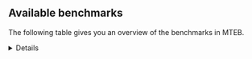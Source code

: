 ## Available benchmarks
The following table gives you an overview of the benchmarks in MTEB.

<details>

<!-- This allows the table to be autogenerated in the future: -->
<!-- BENCHMARKS TABLE START -->

| Name | Leaderboard name | # Tasks | Task Types | Domains | Languages |
|------|------------------|---------|------------|---------|-----------|
| [BEIR](https://arxiv.org/abs/2104.08663) | BEIR | 15 | Retrieval: 15 | [Academic, Encyclopaedic, Written, Programming, Reviews, Social, Blog, Medical, Non-fiction, News, Financial, Web, Government] | eng |
| [BEIR-NL](https://arxiv.org/abs/2412.08329) | BEIR-NL | 15 | Retrieval: 15 | [Academic, Encyclopaedic, Written, Medical, Non-fiction, Web] | nld |
| [BRIGHT](https://brightbenchmark.github.io/) | BRIGHT | 1 | Retrieval: 1 | [Non-fiction, Written] | eng |
| [BRIGHT (long)](https://brightbenchmark.github.io/) | BRIGHT (long) | 1 | Retrieval: 1 | [Non-fiction, Written] | eng |
| [BuiltBench(eng)](https://arxiv.org/abs/2411.12056) | BuiltBench(eng) | 4 | Clustering: 2, Retrieval: 1, Reranking: 1 | [Engineering, Written] | eng |
| [ChemTEB](https://arxiv.org/abs/2412.00532) | Chemical | 27 | BitextMining: 1, Classification: 17, Clustering: 2, PairClassification: 5, Retrieval: 2 | [Chemistry] | kor,nld,hin,eng,jpn,fra,spa,tur,ces,msa,zho,deu,por |
| [CoIR](https://github.com/CoIR-team/coir) | Code Information Retrieval | 10 | Retrieval: 10 | [Programming, Written] | ruby,go,c++,sql,eng,java,php,python,javascript |
| [CodeRAG](https://arxiv.org/abs/2406.14497) | CodeRAG | 4 | Reranking: 4 | [Programming] | python |
| [Encodechka](https://github.com/avidale/encodechka) | Encodechka | 7 | STS: 2, Classification: 4, PairClassification: 1 | [Government, Written, Social, News, Non-fiction, Web, Fiction] | rus |
| [FollowIR](https://arxiv.org/abs/2403.15246) | Instruction Following | 3 | InstructionRetrieval: 3 | [News, Written] | eng |
| [LongEmbed](https://arxiv.org/abs/2404.12096v2) | Long-context Retrieval | 6 | Retrieval: 6 | [Academic, Encyclopaedic, Written, Blog, Non-fiction, Spoken, Fiction] | eng |
| [MIEB(Img)](https://arxiv.org/abs/2504.10471) | Image only | 49 | Any2AnyRetrieval: 15, ImageClassification: 22, ImageClustering: 5, VisualSTS(eng): 5, VisualSTS(multi): 2 | [Encyclopaedic, Written, Reviews, Social, Blog, Medical, Scene, News, Non-fiction, Spoken, Web] | kor,nld,rus,cmn,ara,eng,pol,fra,spa,tur,deu,por,ita |
| [MIEB(Multilingual)](https://arxiv.org/abs/2504.10471) | Image-Text, Multilingual | 130 | ImageClassification: 22, ImageClustering: 5, ZeroShotClassification: 23, VisionCentricQA: 6, Compositionality: 7, VisualSTS(eng): 7, Any2AnyRetrieval: 45, DocumentUnderstanding: 10, Any2AnyMultilingualRetrieval: 3, VisualSTS(multi): 2 | [Academic, Encyclopaedic, Written, Reviews, Social, Blog, Medical, Scene, News, Constructed, Non-fiction, Spoken, Web] | nld,pol,est,swa,vie,hrv,fin,nor,fra,dan,fas,ron,bul,zho,por,ind,kor,hun,mri,ukr,cmn,tha,eng,ita,fil,ces,deu,ben,heb,ell,ara,hin,jpn,spa,tur,tel,swe,quz,rus |
| [MIEB(eng)](https://arxiv.org/abs/2504.10471) | Image-Text, English | 125 | ImageClassification: 22, ImageClustering: 5, ZeroShotClassification: 23, VisionCentricQA: 6, Compositionality: 7, VisualSTS(eng): 7, Any2AnyRetrieval: 45, DocumentUnderstanding: 10 | [Academic, Encyclopaedic, Written, Reviews, Social, Blog, Medical, Scene, News, Constructed, Non-fiction, Spoken, Web] | eng |
| [MIEB(lite)](https://arxiv.org/abs/2504.10471) | Image-Text, Lite | 51 | ImageClassification: 8, ImageClustering: 2, ZeroShotClassification: 7, VisionCentricQA: 5, Compositionality: 6, VisualSTS(eng): 2, VisualSTS(multi): 2, Any2AnyRetrieval: 11, DocumentUnderstanding: 6, Any2AnyMultilingualRetrieval: 2 | [Academic, Encyclopaedic, Written, Reviews, Social, Blog, Medical, Scene, News, Non-fiction, Spoken, Web] | nld,pol,est,swa,vie,hrv,fin,nor,fra,dan,fas,ron,bul,zho,por,ind,kor,hun,mri,cmn,ukr,tha,eng,ita,fil,ces,deu,ben,heb,ara,ell,hin,jpn,spa,tur,tel,swe,quz,rus |
| [MINERSBitextMining](https://arxiv.org/pdf/2406.07424) | MINERSBitextMining | 7 | BitextMining: 7 | [Social, Written, Reviews] | lvs,ban,est,kur,nov,nds,fin,lfn,ile,swh,pam,dan,zsm,ceb,arq,cmn,mui,tha,pcm,mhr,gla,kzj,jav,kat,ast,bew,ber,mar,sun,tgl,arz,bjn,isl,nij,dtp,mak,kab,yue,hye,tam,amh,hsb,por,ukr,eng,abs,fry,bhp,deu,bre,bug,ben,tat,heb,hin,ell,lat,mad,spa,gle,tur,tel,dsb,awa,eus,ido,swe,tzl,uzb,bos,ita,rus,slk,uig,pol,pms,hrv,rej,glg,bbc,wuu,xho,ace,cbk,cat,swg,afr,hun,kor,mkd,slv,urd,max,ces,orv,ara,hau,pes,war,yor,aze,nob,nld,ang,nno,vie,fao,cym,min,fra,oci,ron,csb,ina,bul,sqi,ind,kaz,lit,ibo,cor,tuk,epo,gsw,bel,jpn,srp,yid,mon,cha,mal,khm |
| MTEB(Code, v1) | Code | 12 | Retrieval: 12 | [Programming, Written] | ruby,scala,go,c++,swift,eng,sql,java,php,python,c,javascript,rust,shell,typescript |
| MTEB(Europe, v1) | European | 74 | BitextMining: 7, Classification: 21, Clustering: 8, Retrieval: 15, InstructionRetrieval: 3, MultilabelClassification: 2, PairClassification: 6, Reranking: 3, STS: 9 | [Academic, Programming, Social, Medical, Legal, Government, Religious, Encyclopaedic, Reviews, News, Constructed, Non-fiction, Web, Written, Subtitles, Blog, Financial, Spoken, Fiction] | nld,isl,slk,pol,nno,est,hrv,fao,fin,lav,fra,swe,dan,ron,bul,por,rom,hun,lit,eng,slv,mlt,ces,deu,ell,spa,gle,eus,nob,ita |
| MTEB(Indic, v1) | Indic | 23 | BitextMining: 4, Clustering: 1, Classification: 13, PairClassification: 1, Retrieval: 2, Reranking: 1, STS: 1 | [Encyclopaedic, Written, Reviews, Social, News, Religious, Non-fiction, Constructed, Government, Spoken, Legal, Web, Fiction] | guj,snd,bho,pus,gbm,kas,awa,raj,hne,nep,san,ory,bgc,tam,asm,mni,pan,brx,mai,kan,boy,eng,urd,mwr,npi,mup,ben,sat,hin,bod,doi,mar,gom,tel,mal |
| MTEB(Law, v1) | Legal | 8 | Retrieval: 8 | [Legal, Written] | zho,deu,eng |
| MTEB(Medical, v1) | Medical | 12 | Retrieval: 9, Clustering: 2, Reranking: 1 | [Academic, Written, Medical, Non-fiction, Web, Government] | kor,cmn,ara,eng,pol,spa,fra,zho,vie,rus |
| MTEB(Multilingual, v1) | Multilingual | 132 | BitextMining: 13, Classification: 43, Clustering: 17, Retrieval: 18, InstructionRetrieval: 3, MultilabelClassification: 5, PairClassification: 11, Reranking: 6, STS: 16 | [Academic, Programming, Social, Medical, Legal, Government, Religious, Encyclopaedic, Reviews, Entertainment, News, Constructed, Non-fiction, Web, Written, Subtitles, Blog, Financial, Spoken, Fiction] | arn,opm,tso,nde,snd,gdn,urb,cao,wrs,usp,waj,cot,xav,fij,sin,apn,kze,grc,qvw,sja,lao,ile,kqf,ong,dov,dzo,ken,kir,kyf,mcp,bqp,bsp,ziw,amr,nii,acf,cmn,nss,bea,fuf,miz,pjt,ary,mui,cbi,mxb,mvn,mmo,gwi,qub,yby,mux,gla,kon,msa,suz,pma,zca,qxo,kzj,gaw,bzh,lid,boj,mpj,kne,bef,mbt,mar,bdd,tod,wrk,gom,ntu,hbo,tgl,kmo,bjn,ian,ngu,dwr,gbm,dad,kqa,mbb,sbs,kup,caf,cgc,dww,ubu,wap,nuy,nhy,tsw,vec,hye,isn,kbc,bmr,amh,mil,viv,por,mxq,hmo,tiy,abt,beo,knc,eng,cek,ltg,acu,xnn,dyu,bhp,kmr,acr,aka,mbs,wuv,ncu,shp,zpq,mam,snp,mpt,nsn,pag,cbv,ebk,gle,tur,not,arb,lij,som,awa,kkl,amn,tzl,mau,gui,dob,uig,pol,awx,uvl,bkq,pms,rej,sgz,nbq,bbc,wro,bjr,cbs,ntp,tue,pab,fuh,poi,wsk,tnk,nfa,xon,kwd,zao,sna,byx,kiz,bmh,afr,hub,kan,nwi,agt,jvn,tew,wim,slv,kyz,pah,anv,pao,bak,maz,fil,aeb,ksj,mig,cpc,mup,cpu,wln,wmw,tos,mps,pap,nhg,mle,bch,cpb,war,knj,mco,nho,qul,poe,dik,mzz,ycn,ons,gub,tcs,ztq,tyv,cap,vie,gvn,khk,awk,cop,crn,gux,wnu,ikw,qxh,cax,glv,ame,rkb,sey,cco,ron,ars,heg,uzn,aui,amx,sqi,apb,ewe,gmv,kaz,myw,qvs,cor,acm,mox,tuk,aso,azb,bel,guh,nlg,ptu,zai,sat,arp,srp,sbe,agm,nin,uri,meq,pir,rai,lvs,tah,mih,agr,gnn,huv,faa,tum,kur,dji,gyr,kas,fin,nna,mbc,zas,swh,nhi,mee,wer,sah,hmn,zpl,ceb,kpx,bco,jni,meu,atg,pcm,als,bhg,mwc,nvm,snn,yva,kje,roo,cnl,stp,vmy,zaj,cac,jav,upv,cpa,acq,kat,ndj,nif,tnn,jae,aaz,kyq,krc,jic,kmu,sun,aom,spl,nch,gup,zat,kqc,bpr,kue,bzd,twi,kdc,chq,dah,qwh,msk,mpm,crh,mlh,kac,nor,nus,zpm,cut,tbo,zho,hlt,hsb,rom,fuv,byr,lif,abs,ssx,tim,kkc,tbc,nhu,sue,mop,mks,deu,bre,quf,gam,ncj,shn,urt,lat,gng,ter,mad,atb,lbk,iws,spa,qvn,bps,wed,geb,swe,dsb,sab,pad,avt,ita,bbr,tuf,zpv,amp,cth,cbr,toj,slk,yml,tzm,tgo,cof,cle,bsj,ngp,agd,ese,toc,nnq,ttc,glg,xho,raj,wuu,djr,tgp,ace,chd,bvr,dif,gvf,tbg,yaq,nya,pan,svk,hvn,tav,kgp,kor,plt,ots,wbi,ipi,cwe,kgf,max,clu,kbh,too,kam,kyg,dop,kbm,orv,zaw,hus,bnp,qup,ara,vid,djk,hto,kiw,gfk,wal,fur,ssd,apc,otn,aze,aai,cjo,cui,ata,aia,ang,kto,sot,aey,hat,khz,mcd,tte,arl,qxn,anh,ura,eko,msb,auc,cbt,fra,nhr,tgk,oci,csb,brx,ina,tac,ino,gdr,knf,klt,yad,chv,epo,yss,aer,apu,blw,haw,azj,kew,tbf,scn,gsw,ilo,lww,naf,bbb,kpr,xtm,aau,cso,usa,ltz,taq,kbq,klv,maj,yid,okv,kvg,plu,khs,kmk,agu,nak,gnw,ban,uvh,smo,myk,gym,amo,zpu,gof,est,nov,swa,mgc,mjc,wol,zac,noa,san,emp,buk,sco,pam,mgh,aoi,tzo,zsm,tiw,bsn,arq,muy,ake,aoj,apz,cya,far,mhr,yaa,mgw,tvk,nab,zap,ven,nou,tdt,reg,mos,mlg,prf,gvs,luo,ast,wnc,cni,fai,prs,soy,lin,ood,arz,isl,ctu,tsn,udu,lmo,bon,yue,fuc,zab,kik,amm,nep,ssw,mey,npl,mna,mva,tam,cta,cjk,fas,bjz,cav,amf,mxp,hns,hot,mpp,sbk,pwg,soq,ukr,qvz,spy,auy,enq,wiu,mwr,fry,bqc,knv,nca,quc,tpz,zpz,lgl,ben,lim,kos,tat,mkl,hin,ell,pbt,adz,mcf,srn,lac,xbi,swp,row,mit,aon,kvn,sri,tel,ton,azg,ayr,rus,atd,guj,ksd,dhg,lua,kwf,pon,jac,bjv,run,tna,hla,csy,hrv,ixl,kpf,nyu,yka,wbp,kwj,nhe,cbk,lav,pio,mya,cux,cat,tpi,rro,bmk,swg,sgb,hun,mxt,mav,maq,inb,mic,txu,cnt,rwo,kmg,ces,tbz,ikk,kjs,ulk,zsr,qvc,mwp,yon,jao,ruf,cbu,wos,tuc,jid,zaa,mag,nob,nld,trc,zad,zga,zul,boa,mwf,spm,nno,aly,ape,fao,dwy,cym,kaq,min,tnc,cbc,huu,bgc,nys,med,leu,xtd,zpc,sag,asm,mto,ssg,mbl,bul,kin,yal,nko,ktm,lit,kms,tlf,car,tca,chz,tzj,yap,kek,npi,bus,cab,cmo,mkn,kyc,apr,kgk,xsi,kmh,nhw,jpn,mcq,kqw,alp,lus,mca,ote,agg,mal,kea,ghs,khm,bvd,awb,lbb,pus,cub,ubr,gah,ncl,fon,snc,nds,wmt,hch,mir,lfn,jiv,rgu,kde,mbj,hop,tet,dan,aby,ckb,mai,mri,tpa,blz,bao,mdy,tha,pls,mbh,snx,ppo,txq,emi,zar,apw,mmx,xed,tif,bzj,lcm,doi,are,xla,szl,bew,tee,ber,shj,poh,beu,att,mcb,mio,bhl,bkd,mek,kmb,rmc,con,bkx,nij,dtp,sll,guo,uli,yut,zos,zty,kab,mak,hne,llg,cpy,mpx,gul,mkj,dgc,ory,otq,yuw,bba,gaz,top,bem,chf,aii,cuk,ign,mqj,rop,tuo,sxb,gun,myy,kud,ptp,gum,gai,ffm,rmy,tku,zyp,lug,bug,lex,nso,sim,ctp,heb,bss,qve,kql,etr,msc,nop,tke,umb,eus,mlt,uzb,ido,nqo,bos,met,orm,kpg,bgs,zam,fue,daa,msm,bho,sua,ajp,yuj,bxh,kpw,zlm,zia,crx,ksr,yle,qvm,omw,qvh,zav,seh,imo,bgt,mni,sps,eri,rug,yre,mph,quy,box,mkd,urd,bki,obo,taw,tir,hix,urw,glk,zpo,bod,srq,myu,iou,tcz,srm,ydd,big,hau,kpj,pes,dgr,abx,caa,spp,mwe,yor,tmd,gvc,srd,sus,cak,mqb,hui,aak,chk,ded,alq,mie,agn,msy,smk,cjv,ntj,shi,div,pri,taj,wat,mcr,wiv,amu,bmu,mhl,yrb,sny,tpt,nas,tfr,azz,tof,maa,ind,grn,kwi,mlp,ibo,tnp,boy,cme,bjp,kdl,pib,bjk,ndg,poy,amk,otm,quh,esk,mon,piu,dgz,cha,mti,kbp,for,bam,cuc,mib |
| [MTEB(Scandinavian, v1)](https://kennethenevoldsen.github.io/scandinavian-embedding-benchmark/) | Scandinavian | 28 | BitextMining: 2, Classification: 13, Retrieval: 7, Clustering: 6 | [Government, Encyclopaedic, Written, Reviews, Social, Blog, News, Non-fiction, Spoken, Legal, Web, Fiction] | isl,dan,nno,fao,swe,nob |
| [MTEB(cmn, v1)](https://github.com/FlagOpen/FlagEmbedding/tree/master/research/C_MTEB) | Chinese | 32 | Retrieval: 8, Reranking: 4, PairClassification: 2, Clustering: 4, STS: 7, Classification: 7 | [Academic, Written, Entertainment, Medical, Non-fiction, Financial, Government] | cmn |
| [MTEB(deu, v1)](https://arxiv.org/html/2401.02709v1) | German | 19 | Classification: 6, Clustering: 4, PairClassification: 2, Reranking: 1, Retrieval: 4, STS: 2 | [Encyclopaedic, Written, Reviews, News, Non-fiction, Spoken, Legal, Web] | deu |
| MTEB(eng, v1) | English Legacy | 56 | Classification: 12, Retrieval: 15, Clustering: 11, Reranking: 4, STS: 10, PairClassification: 3, Summarization: 1 | [Academic, Programming, Written, Reviews, Encyclopaedic, Financial, Social, Blog, Medical, News, Non-fiction, Spoken, Web, Government] | eng |
| MTEB(eng, v2) | English | 41 | Retrieval: 10, Clustering: 8, Reranking: 2, STS: 9, Classification: 8, PairClassification: 3, Summarization: 1 | [Academic, Programming, Written, Encyclopaedic, Reviews, Social, Blog, Medical, News, Non-fiction, Financial, Spoken, Web] | eng |
| MTEB(fas, beta) | Farsi (BETA) | 60 | Classification: 18, Clustering: 5, PairClassification: 8, Reranking: 2, Retrieval: 21, STS: 3, BitextMining: 3 | [Academic, Encyclopaedic, Written, Reviews, Social, Blog, News, Religious, Medical, Spoken, Web] | fas |
| [MTEB(fra, v1)](https://arxiv.org/abs/2405.20468) | French | 25 | Classification: 6, Clustering: 7, PairClassification: 1, Reranking: 2, Retrieval: 5, STS: 3, Summarization: 1 | [Academic, Encyclopaedic, Written, Reviews, Social, News, Non-fiction, Spoken, Legal, Web] | eng,fra |
| [MTEB(jpn, v1)](https://github.com/sbintuitions/JMTEB) | Japanese | 16 | Clustering: 2, Classification: 4, STS: 2, PairClassification: 1, Retrieval: 6, Reranking: 1 | [Academic, Encyclopaedic, Written, Reviews, News, Non-fiction, Spoken, Web] | jpn |
| MTEB(kor, v1) | Korean | 6 | Classification: 1, Reranking: 1, Retrieval: 2, STS: 2 | [Encyclopaedic, Written, Reviews, News, Spoken, Web] | kor |
| [MTEB(pol, v1)](https://arxiv.org/abs/2405.10138) | Polish | 17 | Classification: 7, Clustering: 3, PairClassification: 4, STS: 3 | [Academic, Written, Reviews, Social, News, Non-fiction, Spoken, Legal, Web, Fiction] | pol |
| [MTEB(rus, v1)](https://aclanthology.org/2023.eacl-main.148/) | Russian | 23 | Classification: 9, Clustering: 3, MultilabelClassification: 2, PairClassification: 1, Reranking: 2, Retrieval: 3, STS: 3 | [Academic, Encyclopaedic, Written, Reviews, Social, Blog, News, Spoken, Web] | rus |
| [NanoBEIR](https://huggingface.co/collections/zeta-alpha-ai/nanobeir-66e1a0af21dfd93e620cd9f6) | NanoBEIR | 13 | Retrieval: 13 | [Academic, Encyclopaedic, Written, Social, Medical, News, Non-fiction, Web] | eng |
| [RAR-b](https://arxiv.org/abs/2404.06347) | Reasoning retrieval | 17 | Retrieval: 17 | [Programming, Encyclopaedic, Written] | eng |

<!-- BENCHMARKS TABLE END -->
